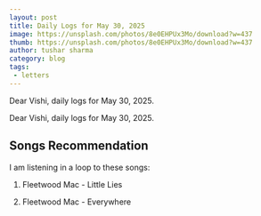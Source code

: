 ```yaml
---
layout: post
title: Daily Logs for May 30, 2025
image: https://unsplash.com/photos/8e0EHPUx3Mo/download?w=437
thumb: https://unsplash.com/photos/8e0EHPUx3Mo/download?w=437
author: tushar sharma
category: blog
tags:
 - letters
---
```


Dear Vishi, daily logs for May 30, 2025.<!-- truncate_here -->

Dear Vishi, daily logs for May 30, 2025.

## Songs Recommendation 

I am listening in a loop to these songs: 

1. Fleetwood Mac - Little Lies

2. Fleetwood Mac - Everywhere